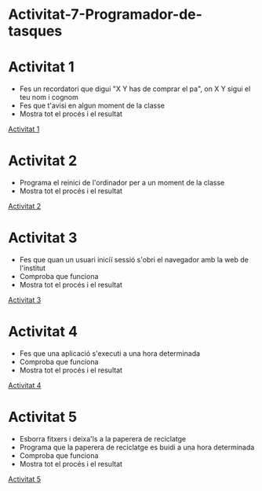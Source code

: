 # Activitat-7-Programador-de-tasques


# Activitat 1
- Fes un recordatori que digui "X Y has de comprar el pa", on X Y sigui el teu nom i cognom
- Fes que t'avisi en algun moment de la classe
- Mostra tot el procés i el resultat

[Activitat 1](activitat1.md)


# Activitat 2
- Programa el reinici de l'ordinador per a un moment de la classe
- Mostra tot el procés i el resultat

[Activitat 2](activitat1.md)



# Activitat 3
- Fes que quan un usuari iniciï sessió s'obri el navegador amb la web de l'institut
- Comproba que funciona
- Mostra tot el procés i el resultat

[Activitat 3](activitat1.md)



# Activitat 4
- Fes que una aplicació s'executi a una hora determinada
- Comproba que funciona
- Mostra tot el procés i el resultat

[Activitat 4](activitat1.md)



# Activitat 5
- Esborra fitxers i deixa'ls a la paperera de reciclatge
- Programa que la paperera de reciclatge es buidi a una hora determinada
- Comproba que funciona
- Mostra tot el procés i el resultat

[Activitat 5](activitat1.md)

  
